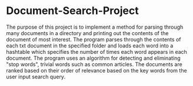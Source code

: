 # Document-Search-Project

The purpose of this project is to implement a method for parsing through many documents in a directory and printing out
the contents of the document of most interest. The program parses through the contents of each txt document in the 
specified folder and loads each word into a hashtable which specifies the number of times each word appears in each document.
The program uses an algorithm for detecting and eliminating "stop words", trivial words such as common articles. The documents
are ranked based on their order of relevance based on the key words from the user input search query.

